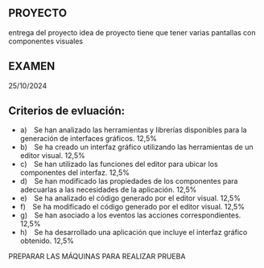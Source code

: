 ## PROYECTO

entrega del proyecto
idea de proyecto
tiene que tener varias pantallas 
con componentes visuales

## EXAMEN
25/10/2024

## Criterios de evluación:
- a) Se han analizado las herramientas y librerías disponibles para la generación de interfaces gráficos.	12,5%
- b) Se ha creado un interfaz gráfico utilizando las herramientas de un editor visual.	12,5%
- c) Se han utilizado las funciones del editor para ubicar los componentes del interfaz.	12,5%
- d) Se han modificado las propiedades de los componentes para adecuarlas a las necesidades de la aplicación.	12,5%
- e) Se ha analizado el código generado por el editor visual.	12,5%
- f) Se ha modificado el código generado por el editor visual.	12,5%
- g) Se han asociado a los eventos las acciones correspondientes.	12,5%
- h) Se ha desarrollado una aplicación que incluye el interfaz gráfico obtenido.	12,5%


PREPARAR LAS MÁQUINAS PARA REALIZAR PRUEBA
